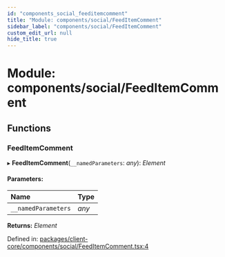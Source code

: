 ```yaml
---
id: "components_social_feeditemcomment"
title: "Module: components/social/FeedItemComment"
sidebar_label: "components/social/FeedItemComment"
custom_edit_url: null
hide_title: true
---
```


# Module: components/social/FeedItemComment

## Functions

### FeedItemComment

▸ **FeedItemComment**(`__namedParameters`: *any*): *Element*

#### Parameters:

Name | Type |
:------ | :------ |
`__namedParameters` | *any* |

**Returns:** *Element*

Defined in: [packages/client-core/components/social/FeedItemComment.tsx:4](https://github.com/xr3ngine/xr3ngine/blob/56376a778/packages/client-core/components/social/FeedItemComment.tsx#L4)
